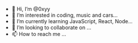 - 👋 Hi, I’m @0xyy
- 👀 I’m interested in coding, music and cars...
- 🌱 I’m currently learning JavaScript, React, Node...
- 💞️ I’m looking to collaborate on ...
- 📫 How to reach me ...

<!---
0xyy/0xyy is a ✨ special ✨ repository because its `README.md` (this file) appears on your GitHub profile.
You can click the Preview link to take a look at your changes.
--->
